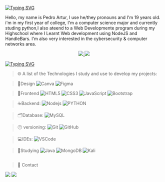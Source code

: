 [![Typing SVG](https://readme-typing-svg.herokuapp.com/?color=4AF626&size=35&center=true&vCenter=true&width=1000&lines=Welcome,+I'm+Pedro+Artur!!!+)](https://git.io/typing-svg)


Hello, my name is Pedro Artur, I use he/they pronouns and I'm 19 years old.
i'm in my first year of college, I'm a computer science major and currently studing python,I also ateend to a Web Developmente program during my Highschool where I Learnt Web development using NodeJS and HandleBars.
I'm also very interested in the cybersecurity & computer networks area. 


<div align="center" justify-content="center">
  <a href="https://github.com/Pedro-Artur-RF">
    <img src="https://github-readme-stats.vercel.app/api?username=Pedro-Artur-RF&layout=compact&langs_count=7&theme=dark&card_width=420" />
  <img src="https://github-readme-stats.vercel.app/api/top-langs/?username=Pedro-Artur-RF&layout=compact&langs_count=7&theme=dark&card_width=420&card_height=200"/>
</div>


    
[![Typing SVG](https://readme-typing-svg.herokuapp.com/?color=4AF626&size=35&center=true&vCenter=true&width=1000&lines=Technologies)](https://git.io/typing-svg)


>🌐 A list of the Technologies I study and use to develop my projects:

>🎨Design
![Canva](https://img.shields.io/badge/Canva-%2300C4CC.svg?style=flat-square&logo=Canva&logoColor=white)
![Figma](https://img.shields.io/badge/figma-%23F24E1E.svg?style=flat-square&logo=figma&logoColor=white)

>🎨Frontend
![HTML5](https://img.shields.io/badge/-HTML5-E34F26?style=flat-square&logo=html5&logoColor=white)
![CSS3](https://img.shields.io/badge/-CSS3-1572B6?style=flat-square&logo=css3)
![JavaScript](https://img.shields.io/badge/-JavaScript-black?style=flat-square&logo=javascript)
![Bootstrap](https://img.shields.io/badge/-Bootstrap-563D7C?style=flat-square&logo=bootstrap)

>☕Backend: 
![Nodejs](https://img.shields.io/badge/-Nodejs-339933?style=flat-square&logo=Node.js&logoColor=white)
![PYTHON](https://img.shields.io/badge/python-3670A0?style=for-the-badge&logo=python&logoColor=ffdd54)


>🗂️Database:
![MySQL](https://img.shields.io/badge/-MySQL-4479A1?style=flat-square&logo=mysql&logoColor=white)

>🕑 versioning:
![Git](https://img.shields.io/badge/-Git-black?style=flat-square&logo=git)
![GitHub](https://img.shields.io/badge/-GitHub-181717?style=flat-square&logo=github)

>💻IDEs:
![VSCode](https://img.shields.io/badge/-VSCode-007ACC?style=flat-square&logo=visual-studio-code&logoColor=white)

>📖Studying
![Java](https://img.shields.io/badge/java-%23ED8B00.svg?style=flat-square&logo=openjdk&logoColor=white)
![MongoDB](https://img.shields.io/badge/MongoDB-%234ea94b.svg?style=flat-square&logo=mongodb&logoColor=white)
![Kali](https://img.shields.io/badge/Kali-268BEE?style=flat-square&logo=kalilinux&logoColor=white)
  ##
  
  <div>




  >📨 Contact
    
  <a href="https://www.instagram.com/pedro_artur_rfn/" target="_blank"><img src="https://img.shields.io/badge/-Instagram-%23E4405F?style=for-the-badge&logo=instagram&logoColor=white" target="_blank"></a>
  <a href="https://www.linkedin.com/in/pedro-artur-rolemberg-0a30a8194/" target="_blank"><img src="https://img.shields.io/badge/-LinkedIn-%230077B5?style=for-the-badge&logo=linkedin&logoColor=white" target="_blank"></a> 
 
</div>

  
